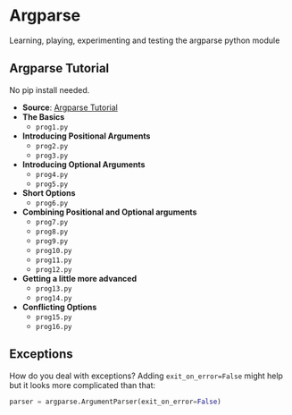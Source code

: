 # Argparse

Learning, playing, experimenting and testing the argparse python module

## Argparse Tutorial

No pip install needed.

- **Source**: [Argparse Tutorial](https://docs.python.org/3.10/howto/argparse.html)
- **The Basics**
    - `prog1.py`
- **Introducing Positional Arguments**
    - `prog2.py`
    - `prog3.py`
- **Introducing Optional Arguments**
    - `prog4.py`
    - `prog5.py`
- **Short Options**
    - `prog6.py`
- **Combining Positional and Optional arguments**
    - `prog7.py`
    - `prog8.py`
    - `prog9.py`
    - `prog10.py`
    - `prog11.py`
    - `prog12.py`
- **Getting a little more advanced**
    - `prog13.py`
    - `prog14.py`
- **Conflicting Options**
    - `prog15.py`
    - `prog16.py`

## Exceptions

How do you deal with exceptions? Adding `exit_on_error=False` might help but it looks more complicated than that:

```python
parser = argparse.ArgumentParser(exit_on_error=False)
```